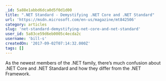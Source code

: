 ```yaml
---
_id: 5a88e1abbd6dca0d5f0d1d00
title: ".NET Standard - Demystifying .NET Core and .NET Standard"
url: 'https://msdn.microsoft.com/en-us/magazine/mt842506'
category: articles
slug: 'net-standard-demystifying-net-core-and-net-standard'
user_id: 5a83ce59d6eb0005c4ecda2c
username: 'bill-s'
createdOn: '2017-09-02T07:14:32.000Z'
tags: []
---
```


As the newest members of the .NET family, there’s much confusion about .NET Core and .NET Standard and how they differ from the .NET Framework.

